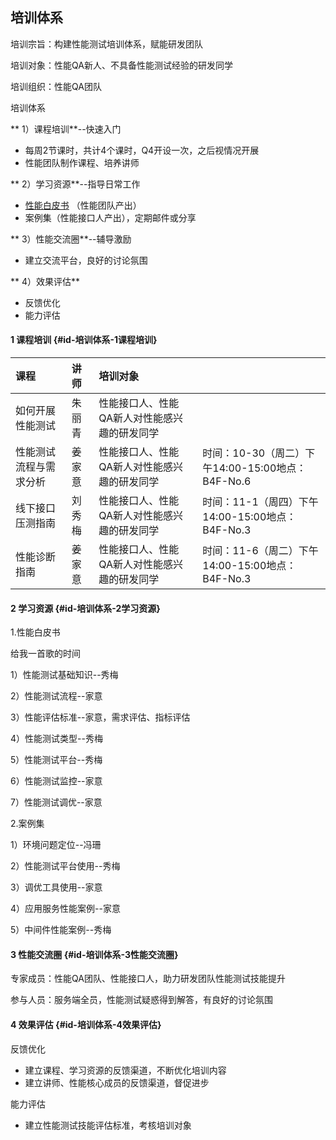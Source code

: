 ## 培训体系

培训宗旨：构建性能测试培训体系，赋能研发团队

培训对象：性能QA新人、不具备性能测试经验的研发同学

培训组织：性能QA团队

培训体系

**    1）课程培训**--快速入门

* 每周2节课时，共计4个课时，Q4开设一次，之后视情况开展
* 性能团队制作课程、培养讲师

**    2）学习资源**--指导日常工作

* [性能白皮书](https://music-rtfm.hz.netease.com/music-perf-book/video/testvideo.html)
  （性能团队产出）
* 案例集（性能接口人产出），定期邮件或分享

**    3）性能交流圈**--辅导激励

* 建立交流平台，良好的讨论氛围

**    4）效果评估**

* 反馈优化
* 能力评估

#### 1 课程培训 {#id-培训体系-1课程培训}

| 课程 | 讲师 | 培训对象 |  |
| :--- | :--- | :--- | :--- |
| 如何开展性能测试 | 朱丽青 | 性能接口人、性能QA新人对性能感兴趣的研发同学 |  |
| 性能测试流程与需求分析 | 姜家意 | 性能接口人、性能QA新人对性能感兴趣的研发同学 | 时间：10-30（周二）下午14:00-15:00地点：B4F-No.6 |
| 线下接口压测指南 | 刘秀梅 | 性能接口人、性能QA新人对性能感兴趣的研发同学 | 时间：11-1（周四）下午14:00-15:00地点：B4F-No.3 |
| 性能诊断指南 | 姜家意 | 性能接口人、性能QA新人对性能感兴趣的研发同学 | 时间：11-6（周二）下午14:00-15:00地点：B4F-No.3 |

#### 2 学习资源 {#id-培训体系-2学习资源}

1.性能白皮书

给我一首歌的时间

1）性能测试基础知识--秀梅

2）性能测试流程--家意

3）性能评估标准--家意，需求评估、指标评估

4）性能测试类型--秀梅

5）性能测试平台--秀梅

6）性能测试监控--家意

7）性能测试调优--家意

2.案例集

1）环境问题定位--冯珊

2）性能测试平台使用--秀梅

3）调优工具使用--家意

4）应用服务性能案例--家意

5）中间件性能案例--秀梅



#### 3 性能交流圈 {#id-培训体系-3性能交流圈}

专家成员：性能QA团队、性能接口人，助力研发团队性能测试技能提升

参与人员：服务端全员，性能测试疑惑得到解答，有良好的讨论氛围

#### 4 效果评估 {#id-培训体系-4效果评估}

反馈优化

* 建立课程、学习资源的反馈渠道，不断优化培训内容
* 建立讲师、性能核心成员的反馈渠道，督促进步

能力评估

* 建立性能测试技能评估标准，考核培训对象



